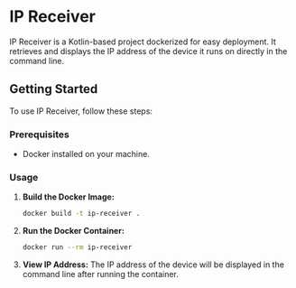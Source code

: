# IP Receiver

IP Receiver is a Kotlin-based project dockerized for easy deployment. It retrieves and displays the IP address of the device it runs on directly in the command line.

## Getting Started

To use IP Receiver, follow these steps:

### Prerequisites

- Docker installed on your machine.

### Usage

1. **Build the Docker Image:**
   ```bash
   docker build -t ip-receiver .
   ```

2. **Run the Docker Container:**
   ```bash
   docker run --rm ip-receiver
   ```

3. **View IP Address:**
   The IP address of the device will be displayed in the command line after running the container.

